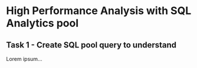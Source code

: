 # High Performance Analysis with SQL Analytics pool

## Task 1 - Create SQL pool query to understand <TBD>

Lorem ipsum...
